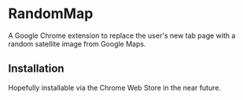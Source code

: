 # RandomMap

A Google Chrome extension to replace the user's new tab page with a random
satellite image from Google Maps.

## Installation

Hopefully installable via the Chrome Web Store in the near future.
